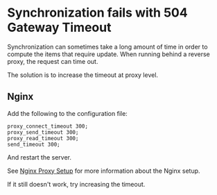 # Synchronization fails with 504 Gateway Timeout
Synchronization can sometimes take a long amount of time in order to compute the items that require update. When running behind a reverse proxy, the request can time out.

The solution is to increase the timeout at proxy level.

## Nginx

Add the following to the configuration file:

```nginx
proxy_connect_timeout 300;
proxy_send_timeout 300;
proxy_read_timeout 300;
send_timeout 300;
```

And restart the server.

See [Nginx Proxy Setup](../Installation%20%26%20Setup/Server%20Installation/2.%20Reverse%20proxy/Nginx.md) for more information about the Nginx setup.

If it still doesn't work, try increasing the timeout.